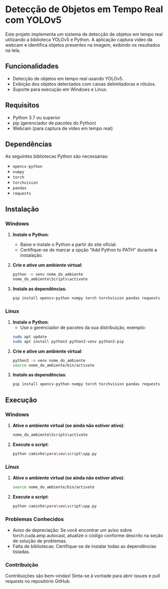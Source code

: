 # Detecção de Objetos em Tempo Real com YOLOv5

Este projeto implementa um sistema de detecção de objetos em tempo real utilizando a biblioteca YOLOv5 e Python. A aplicação captura vídeo da webcam e identifica objetos presentes na imagem, exibindo os resultados na tela.

## Funcionalidades

- Detecção de objetos em tempo real usando YOLOv5.
- Exibição dos objetos detectados com caixas delimitadoras e rótulos.
- Suporte para execução em Windows e Linux.

## Requisitos

- Python 3.7 ou superior
- pip (gerenciador de pacotes do Python)
- Webcam (para captura de vídeo em tempo real)

## Dependências

As seguintes bibliotecas Python são necessárias:

- `opencv-python`
- `numpy`
- `torch`
- `torchvision`
- `pandas`
- `requests`

## Instalação

### Windows

1. **Instale o Python**:
   - Baixe e instale o Python a partir do site oficial.
   - Certifique-se de marcar a opção "Add Python to PATH" durante a instalação.

2. **Crie e ative um ambiente virtual**:
   ```bash
   python -m venv nome_do_ambiente
   nome_do_ambiente\Scripts\activate

3. **Instale as dependências**:
    ```bash
    pip install opencv-python numpy torch torchvision pandas requests

### Linux

1. **Instale o Python**:
    - Use o gerenciador de pacotes da sua distribuição, exemplo:
    ```bash
    sudo apt update
    sudo apt install python3 python3-venv python3-pip

2. **Crie e ative um ambiente virtual**:
    ```bash
    python3 -m venv nome_do_ambiente
    source nome_do_ambiente/bin/activate

3. **Instale as dependências**:
    ```bash
    pip install opencv-python numpy torch torchvision pandas requests

## Execução

### Windows

1. **Ative o ambiente virtual (se ainda não estiver ativo)**:
    ```bash
    nome_do_ambiente\Scripts\activate


2. **Execute o script**:
    ```bash
    python caminho\para\seu\script\app.py

### Linux

1. **Ative o ambiente virtual (se ainda não estiver ativo)**:
    ```bash
    source nome_do_ambiente/bin/activate

2. **Execute o script**:
    ```bash
    python caminho\para\seu\script\app.py

### Problemas Conhecidos

- Aviso de depreciação: Se você encontrar um aviso sobre torch.cuda.amp.autocast, atualize o código conforme descrito na seção de solução de problemas.
- Falta de bibliotecas: Certifique-se de instalar todas as dependências listadas.

### Contribuição

Contribuições são bem-vindas! Sinta-se à vontade para abrir issues e pull requests no repositório GitHub.